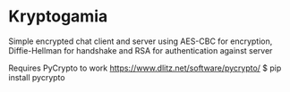 # Kryptogamia

Simple encrypted chat client and server
using AES-CBC for encryption, Diffie-Hellman for handshake and RSA for authentication against server

Requires PyCrypto to work https://www.dlitz.net/software/pycrypto/
$ pip install pycrypto
